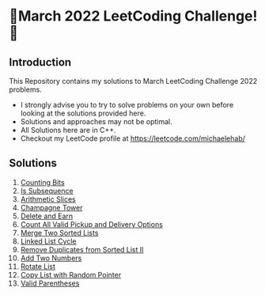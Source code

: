 # 🏅March 2022 LeetCoding Challenge! 🏅
## Introduction
This Repository contains my solutions to March LeetCoding Challenge 2022 problems.
* I strongly advise you to try to solve problems on your own before looking at the solutions provided here.
* Solutions and approaches may not be optimal.
* All Solutions here are in C++.
* Checkout my LeetCode profile at https://leetcode.com/michaelehab/

## Solutions
1. <a href="./338.Counting-Bits.cpp">Counting Bits</a>
2. <a href="./392.Is-Subsequence.cpp">Is Subsequence</a>
3. <a href="./413.Arithmetic-Slices.cpp">Arithmetic Slices</a>
4. <a href="./799.Champagne-Tower.cpp">Champagne Tower</a>
5. <a href="./740.Delete-and-Earn.cpp">Delete and Earn</a>
6. <a href="./1359.Count-All-Valid-Pickup-and-Delivery-Options.cpp">Count All Valid Pickup and Delivery Options</a>
7. <a href="./21.Merge-Two-Sorted-Lists.cpp">Merge Two Sorted Lists</a>
8. <a href="./141.Linked-List-Cycle.cpp">Linked List Cycle</a>
9. <a href="./82.Remove-Duplicates-from-Sorted-List-II.cpp">Remove Duplicates from Sorted List II</a>
10. <a href="./2.Add-Two-Numbers.cpp">Add Two Numbers</a>
11. <a href="./61.Rotate-List.cpp">Rotate List</a>
12. <a href="./138.Copy-List-with-Random-Pointer.cpp">Copy List with Random Pointer</a>
13. <a href="./20.Valid-Parentheses.cpp">Valid Parentheses</a>
